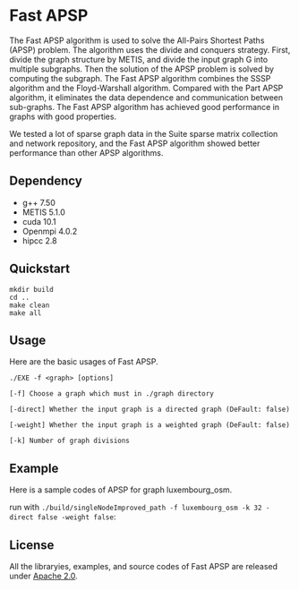 <!--
 * @Author: liuxiandong liuxiandong@ncic.ac.cn
 * @Date: 2022-08-29 00:12:38
 * @LastEditors: liuxiandong liuxiandong@ncic.ac.cn
 * @LastEditTime: 2022-08-29 00:15:35
 * @FilePath: \Fast-APSP\README.md
 * @Description: 
 * 
 * Copyright (c) 2022 by liuxiandong liuxiandong@ncic.ac.cn, All Rights Reserved. 
-->

# Fast APSP
The Fast APSP algorithm is used to solve the All-Pairs Shortest Paths (APSP) problem. The algorithm uses the divide and conquers strategy. First, divide the graph structure by METIS, and divide the input graph G into multiple subgraphs. Then the solution of the APSP problem is solved by computing the subgraph. The Fast APSP algorithm combines the SSSP algorithm and the Floyd-Warshall algorithm. Compared with the Part APSP algorithm, it eliminates the data dependence and communication between sub-graphs. The Fast APSP algorithm has achieved good performance in graphs with good properties.

We tested a lot of sparse graph data in the Suite sparse matrix collection and network repository, and the Fast APSP algorithm showed better performance than other APSP algorithms.

## Dependency

 - g++ 7.50
 - METIS 5.1.0
 - cuda 10.1
 - Openmpi 4.0.2
 - hipcc 2.8

## Quickstart

```shell
mkdir build
cd ..
make clean
make all
```

## Usage

Here are the basic usages of Fast APSP.

```shell
./EXE -f <graph> [options]

[-f] Choose a graph which must in ./graph directory

[-direct] Whether the input graph is a directed graph (DeFault: false)

[-weight] Whether the input graph is a weighted graph (DeFault: false)

[-k] Number of graph divisions
```

## Example

Here is a sample codes of APSP for graph luxembourg_osm. 

run with `./build/singleNodeImproved_path -f luxembourg_osm -k 32 -direct false -weight false`:

## License
All the libraryies, examples, and source codes of Fast APSP are released under [Apache 2.0](http://www.apache.org/licenses/LICENSE-2.0).
